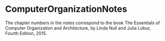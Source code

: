 # ComputerOrganizationNotes

The chapter numbers in the notes correspond to the book The Essentials of Computer Organization and Architecture, by Linda Null and Julia Lobur, Fourth Edition, 2015.
